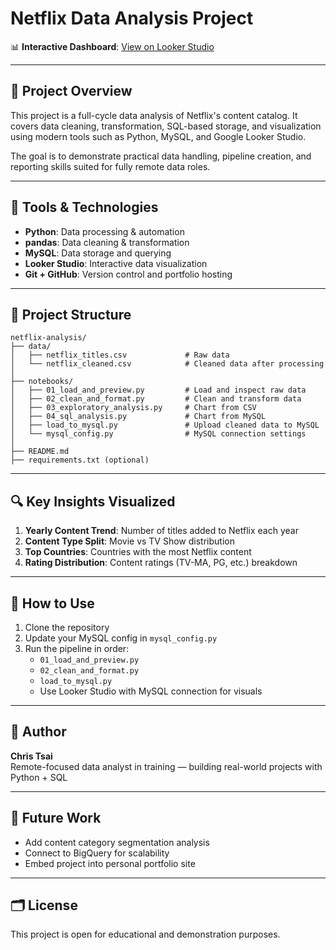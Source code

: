 # Netflix Data Analysis Project

📊 **Interactive Dashboard**: [View on Looker Studio](https://lookerstudio.google.com/s/vABoS93hhe0)

---

## 📝 Project Overview
This project is a full-cycle data analysis of Netflix's content catalog. It covers data cleaning, transformation, SQL-based storage, and visualization using modern tools such as Python, MySQL, and Google Looker Studio.

The goal is to demonstrate practical data handling, pipeline creation, and reporting skills suited for fully remote data roles.

---

## 🧰 Tools & Technologies
- **Python**: Data processing & automation
- **pandas**: Data cleaning & transformation
- **MySQL**: Data storage and querying
- **Looker Studio**: Interactive data visualization
- **Git + GitHub**: Version control and portfolio hosting

---

## 📁 Project Structure
```
netflix-analysis/
├── data/
│   ├── netflix_titles.csv             # Raw data
│   └── netflix_cleaned.csv            # Cleaned data after processing
│
├── notebooks/
│   ├── 01_load_and_preview.py         # Load and inspect raw data
│   ├── 02_clean_and_format.py         # Clean and transform data
│   ├── 03_exploratory_analysis.py     # Chart from CSV
│   ├── 04_sql_analysis.py             # Chart from MySQL
│   ├── load_to_mysql.py               # Upload cleaned data to MySQL
│   └── mysql_config.py                # MySQL connection settings
│
├── README.md
├── requirements.txt (optional)
```

---

## 🔍 Key Insights Visualized
1. **Yearly Content Trend**: Number of titles added to Netflix each year
2. **Content Type Split**: Movie vs TV Show distribution
3. **Top Countries**: Countries with the most Netflix content
4. **Rating Distribution**: Content ratings (TV-MA, PG, etc.) breakdown

---

## 🚀 How to Use
1. Clone the repository
2. Update your MySQL config in `mysql_config.py`
3. Run the pipeline in order:
   - `01_load_and_preview.py`
   - `02_clean_and_format.py`
   - `load_to_mysql.py`
   - Use Looker Studio with MySQL connection for visuals

---

## 📌 Author
**Chris Tsai**  
Remote-focused data analyst in training — building real-world projects with Python + SQL

---

## 🧭 Future Work
- Add content category segmentation analysis
- Connect to BigQuery for scalability
- Embed project into personal portfolio site

---

## 🗂 License
This project is open for educational and demonstration purposes.

